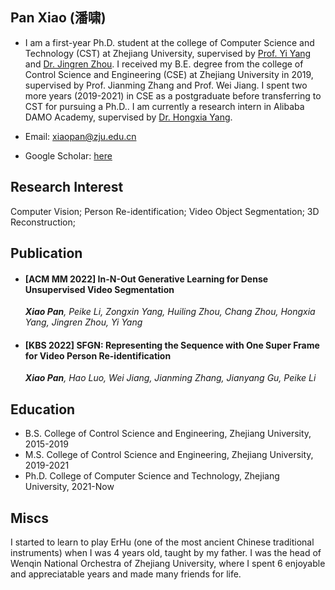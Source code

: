 ## Pan Xiao (潘啸)
- I am a first-year Ph.D. student at the college of Computer Science and Technology (CST) at Zhejiang University, supervised by [Prof. Yi Yang](https://scholar.google.com/citations?user=RMSuNFwAAAAJ&hl=en) and [Dr. Jingren Zhou](https://scholar.google.com/citations?user=64zxhRUAAAAJ&hl=en&oi=ao). I received my B.E. degree from the college of Control Science and Engineering (CSE) at Zhejiang University in 2019, supervised by Prof. Jianming Zhang and Prof. Wei Jiang. I spent two more years (2019-2021) in CSE as a postgraduate before transferring to CST for pursuing a Ph.D.. I am currently a research intern in Alibaba DAMO Academy, supervised by [Dr. Hongxia Yang](https://scholar.google.com/citations?user=iJlC5mMAAAAJ&hl=en&oi=ao).

- Email: xiaopan@zju.edu.cn
- Google Scholar: [here](https://scholar.google.com/citations?user=5Rh3yn4AAAAJ&hl=en)

## Research Interest 
Computer Vision; Person Re-identification; Video Object Segmentation; 3D Reconstruction;

## Publication
- #### [ACM MM 2022] In-N-Out Generative Learning for Dense Unsupervised Video Segmentation 

  ****Xiao Pan***, Peike Li, Zongxin Yang, Huiling Zhou, Chang Zhou, Hongxia Yang, Jingren Zhou, Yi Yang*
  
  
- #### [KBS 2022] SFGN: Representing the Sequence with One Super Frame for Video Person Re-identification

  ****Xiao Pan***, Hao Luo, Wei Jiang, Jianming Zhang, Jianyang Gu, Peike Li*

## Education
- B.S.  College of Control Science and Engineering, Zhejiang University, 2015-2019
- M.S.  College of Control Science and Engineering, Zhejiang University, 2019-2021
- Ph.D. College of Computer Science and Technology, Zhejiang University, 2021-Now

## Miscs
I started to learn to play ErHu (one of the most ancient Chinese traditional instruments) when I was 4 years old, taught by my father.
I was the head of Wenqin National Orchestra of Zhejiang University, where I spent 6 enjoyable and appreciatable years and made many friends for life. 

